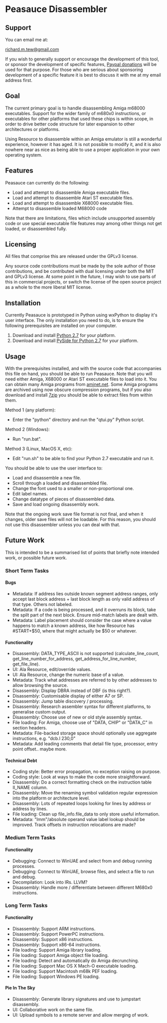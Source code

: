 # Peasauce Disassembler

## Support

You can email me at:

 richard.m.tew@gmail.com

If you wish to generally support or encourage the development of this tool, or sponsor the development of specific features, [Paypal donations](http://disinterest.org/donate.html) will be used for that purpose.  For those who are serious about sponsoring development of a specific feature it is best to discuss it with me at my email address first.

## Goal

The current primary goal is to handle disassembling Amiga m68000 executables. Support for the wider family of m680x0 instructions, or executables for other platforms that used these chips is within scope, in order to drive better code structure for later expansion to other architectures or platforms.

Using Resource to disassemble within an Amiga emulator is still a wonderful experience, however it has aged.  It is not possible to modify it, and it is also nowhere near as nice as being able to use a proper application in your own operating system.

## Features

Peasauce can currently do the following:

* Load and attempt to disassemble Amiga executable files.
* Load and attempt to disassemble Atari ST executable files.
* Load and attempt to disassemble X68000 executable files.
* Attempt to disassemble loaded M68000 code

Note that there are limitations, files which include unsupported assembly code or use special executable file features may among other things not get loaded, or disassembled fully.

## Licensing

All files that comprise this are released under the GPLv3 license.

Any source code contributions must be made by the sole author of those contributions, and be contributed with dual licensing under both the MIT and GPLv3 license.  At some point in the future, I may wish to use parts of this in commercial projects, or switch the license of the open source project as a whole to the more liberal MIT license.

## Installation

Currently Peasauce is prototyped in Python using wxPython to display it's user interface.  The only installation you need to do, is to ensure the following prerequisites are installed on your computer.

1. Download and install [Python 2.7](http://python.org/download/) for your platform.
2. Download and install [PySide for Python 2.7](http://www.pyside.org/) for your platform.

## Usage

With the prerequisites installed, and with the source code that accompanies this file on hand, you should be able to run Peasauce.  Note that you will need either Amiga, X68000 or Atari ST executable files to load into it.  You can obtain many Amiga programs from [aminet.net](http://aminet.net).  Some Amiga programs are archived using now obscure compression programs, but if you also download and install [7zip](www.7-zip.org) you should be able to extract files from within them.

Method 1 (any platform):
* Enter the "python" directory and run the "qtui.py" Python script.

Method 2 (Windows):
* Run "run.bat".

Method 3 (Linux, MacOS X, etc):
* Edit "run.sh" to be able to find your Python 2.7 executable and run it.

You should be able to use the user interface to:
* Load and disassemble a new file.
* Scroll through a loaded and disassembled file.
* Change the font used to a smaller or non-proportional one.
* Edit label names.
* Change datatype of pieces of disassembled data.
* Save and load ongoing disassembly work.

Note that the ongoing work save file format is not final, and when it changes, older save files will not be loadable.  For this reason, you should not use this disassembler unless you can deal with that.

## Future Work

This is intended to be a summarised list of points that briefly note intended work, or possible future work.

### Short Term Tasks

#### Bugs

* Metadata: If address lies outside known segment address ranges, only accept last block address + last block length as only valid address of that type.  Others not labeled. 
* Metadata: If a code is being processed, and it overruns its block, take the spilt part of the next block.  Ensure mid-match labels are dealt with.
* Metadata: Label placement should consider the case where a value happens to match a known address, like how Resource has #START+$50, where that might actually be $50 or whatever.

#### Functionality

* Disassembly: DATA_TYPE_ASCII is not supported (calculate_line_count, get_line_number_for_address, get_address_for_line_number, get_file_line).
* UI: Ala Resource, edit/override values.
* UI: Ala Resource, change the numeric base of a value.
* Metadata: Track what addresses are referred to by other addresses to allow browsing the source.
* Disassembly: Display DBRA instead of DBF (is this right?).
* Disassembly: Customisable display of either A7 or SP.
* Disassembly: Jump table discovery / processing.
* Disassembly: Research assembler syntax for different platforms, to generalise custom output.
* Disassembly: Choose use of new or old style assembly syntax.
* File loading: For Amiga, choose use of "DATA, CHIP" or "DATA_C" in section headers.
* Metadata: File-backed storage space should optionally use aggregate instructions, e.g. "dcb.l 230,0"
* Metadata: Add leading comments that detail file type, processor, entry point offset.. maybe more.

#### Technical Debt

* Coding style: Better error propagation, no exception raising on purpose.
* Coding style: Look at ways to make the code more straightforward.
* Disassembly: Do a correct formatting check on the instruction table II_NAME column.
* Disassembly: Move the renaming symbol validation regular expression into the platform or architecture level.
* Disassembly: Lots of repeated loops looking for lines by address or address by lines.
* File loading: Clean up file_info.file_data to only store useful information.
* Metadata: "Imm"/absolute operand value label lookup should be improved.  Track offsets in instruction relocations are made?

### Medium Term Tasks

#### Functionality

* Debugging: Connect to WinUAE and select from and debug running processes.
* Debugging: Connect to WinUAE, browse files, and select a file to run and debug.
* Decompilation: Look into IRs.  LLVM?
* Disassembly: Handle more / differentiate between different M680x0 instructions.

### Long Term Tasks

#### Functionality

* Disassembly: Support ARM instructions.
* Disassembly: Support PowerPC instructions.
* Disassembly: Support x86 instructions.
* Disassembly: Support x86-64 instructions.
* File loading: Support Amiga library loading.
* File loading: Support Amiga object file loading.
* File loading: Detect and automatically do Amiga decrunching.
* File loading: Support Mac OS X Mach-O executable loading.
* File loading: Support Macintosh m68k PEF loading.
* File loading: Support Windows PE loading.

#### Pie In The Sky

* Disassembly: Generate library signatures and use to jumpstart disassembly.
* UI: Collaborative work on the same file.
* UI: Upload symbols to a remote server and allow merging of work.
